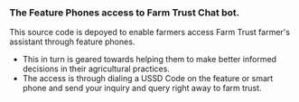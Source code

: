 ### The Feature Phones access to Farm Trust Chat bot.
This source code is depoyed to enable farmers access Farm Trust farmer's assistant through feature phones.
- This in turn is geared towards helping them to make better informed decisions in their agricultural practices.
- The access is through dialing a USSD Code on the feature or smart phone and send your inquiry and query right away to farm trust.
